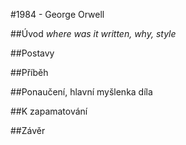 #1984 - George Orwell

##Úvod
_where was it written, why, style_

##Postavy

##Příběh

##Ponaučení, hlavní myšlenka díla

##K zapamatování

##Závěr